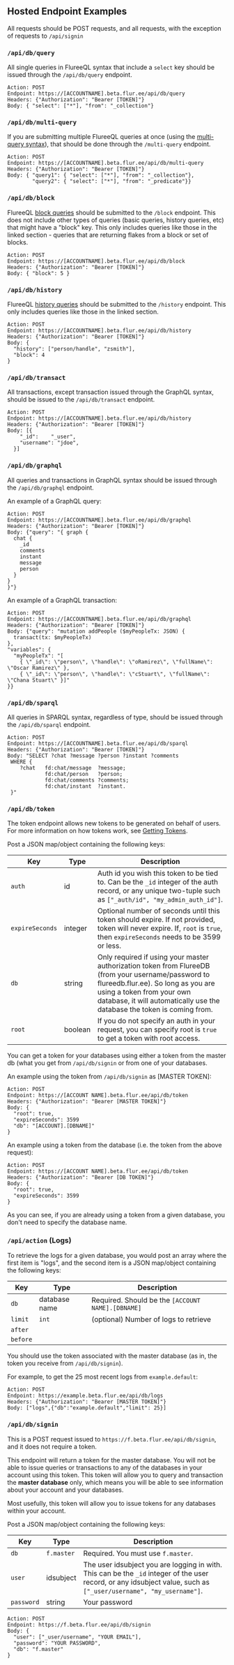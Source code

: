 ## Hosted Endpoint Examples

All requests should be POST requests, and all requests, with the exception of requests to `/api/signin` 

### `/api/db/query`
All single queries in FlureeQL syntax that include a `select` key should be issued through the `/api/db/query` endpoint. 

```
Action: POST
Endpoint: https://[ACCOUNTNAME].beta.flur.ee/api/db/query
Headers: {"Authorization": "Bearer [TOKEN]"}
Body: { "select": ["*"], "from": "_collection"}
```

### `/api/db/multi-query`

If you are submitting multiple FlureeQL queries at once (using the [multi-query syntax](/docs/query/advanced-query#multiple-queries)), that should be done through the `/multi-query` endpoint. 

```
Action: POST
Endpoint: https://[ACCOUNTNAME].beta.flur.ee/api/db/multi-query
Headers: {"Authorization": "Bearer [TOKEN]"}
Body: { "query1": { "select": ["*"], "from": "_collection"}, 
        "query2": { "select": ["*"], "from": "_predicate"}}
```

### `/api/db/block`

FlureeQL [block queries](/docs/query/block-query) should be submitted to the `/block` endpoint. This does not include other types of queries (basic queries, history queries, etc) that might have a "block" key. This only includes queries like those in the linked section - queries that are returning flakes from a block or set of blocks. 

```
Action: POST
Endpoint: https://[ACCOUNTNAME].beta.flur.ee/api/db/block
Headers: {"Authorization": "Bearer [TOKEN]"}
Body: { "block": 5 }
```

### `/api/db/history`

FlureeQL [history queries](/docs/query/history-query) should be submitted to the `/history` endpoint. This only includes queries like those in the linked section.

```
Action: POST
Endpoint: https://[ACCOUNTNAME].beta.flur.ee/api/db/history
Headers: {"Authorization": "Bearer [TOKEN]"}
Body: {
  "history": ["person/handle", "zsmith"],
  "block": 4
}
```

### `/api/db/transact`

All transactions, except transaction issued through the GraphQL syntax, should be issued to the `/api/db/transact` endpoint.

```
Action: POST
Endpoint: https://[ACCOUNTNAME].beta.flur.ee/api/db/history
Headers: {"Authorization": "Bearer [TOKEN]"}
Body: [{
    "_id":    "_user",
    "username": "jdoe",
  }]
```

### `/api/db/graphql`

All queries and transactions in GraphQL syntax should be issued through the `/api/db/graphql` endpoint. 

An example of a GraphQL query:

```
Action: POST
Endpoint: https://[ACCOUNTNAME].beta.flur.ee/api/db/graphql
Headers: {"Authorization": "Bearer [TOKEN]"}
Body: {"query": "{ graph {
  chat {
    _id
    comments
    instant
    message
    person
  }
}
}"}
```

An example of a GraphQL transaction:

```
Action: POST
Endpoint: https://[ACCOUNTNAME].beta.flur.ee/api/db/graphql
Headers: {"Authorization": "Bearer [TOKEN]"}
Body: {"query": "mutation addPeople ($myPeopleTx: JSON) {
  transact(tx: $myPeopleTx)
}, 
"variables": {
  "myPeopleTx": "[
    { \"_id\": \"person\", \"handle\": \"oRamirez\", \"fullName\": \"Oscar Ramirez\" }, 
    { \"_id\": \"person\", \"handle\": \"cStuart\", \"fullName\": \"Chana Stuart\" }]"
}}
```

### `/api/db/sparql`

All queries in SPARQL syntax, regardless of type, should be issued through the `/api/db/sparql` endpoint. 

```
Action: POST
Endpoint: https://[ACCOUNTNAME].beta.flur.ee/api/db/sparql
Headers: {"Authorization": "Bearer [TOKEN]"}
Body: "SELECT ?chat ?message ?person ?instant ?comments
 WHERE {
    ?chat   fd:chat/message  ?message;
            fd:chat/person   ?person;
            fd:chat/comments ?comments;
            fd:chat/instant  ?instant.
 }"
```

### `/api/db/token`

The token endpoint allows new tokens to be generated on behalf of users. For more information on how tokens work, see [Getting Tokens](/api/hosted-endpoints/getting-tokens).

Post a JSON map/object containing the following keys:

Key | Type | Description
-- | -- | -- 
`auth` | id |  Auth id you wish this token to be tied to. Can be the `_id` integer of the auth record,  or any unique two-tuple such as `["_auth/id", "my_admin_auth_id"]`.
`expireSeconds` | integer | Optional number of seconds until this token should expire. If not provided, token will never expire. If, `root` is `true`, then `expireSeconds` needs to be 3599 or less. 
`db` | string | Only required if using your master authorization token from FlureeDB (from your username/password to flureedb.flur.ee). So long as you are using a token from your own database, it will automatically use the database the token is coming from.
`root` | boolean | If you do not specify an auth in your request, you can specify root is `true` to get a token with root access. 

You can get a token for your databases using either a token from the master db (what you get from `/api/db/signin` or from one of your databases. 

An example using the token from `/api/db/signin` as [MASTER  TOKEN]: 

```
Action: POST
Endpoint: https://[ACCOUNT NAME].beta.flur.ee/api/db/token
Headers: {"Authorization": "Bearer [MASTER TOKEN]"}
Body: {
  "root": true,
  "expireSeconds": 3599
  "db": "[ACCOUNT].[DBNAME]"
}
```

An example using a token from the database (i.e. the token from the above request):

```
Action: POST
Endpoint: https://[ACCOUNT NAME].beta.flur.ee/api/db/token
Headers: {"Authorization": "Bearer [DB TOKEN]"}
Body: {
  "root": true,
  "expireSeconds": 3599
}
```
As you can see, if you are already using a token from a given database, you don't need to specify the database name. 


### `/api/action` (Logs)

To retrieve the logs for a given database, you would post an array where the first item is "logs", and the second item is a JSON map/object containing the following keys:

Key | Type | Description
-- | -- | --
`db` | database name | Required. Should be the `[ACCOUNT NAME].[DBNAME]`
`limit` | `int` | (optional) Number of logs to retrieve
`after` | | 
`before` | | 


You should use the token associated with the master database (as in, the token you receive from `/api/db/signin`).

For example, to get the 25 most recent logs from `example.default`:

```
Action: POST
Endpoint: https://example.beta.flur.ee/api/db/logs
Headers: {"Authorization": "Bearer [MASTER TOKEN]"}
Body: ["logs",{"db":"example.default","limit": 25}]
```

### `/api/db/signin`

This is a POST request issued to `https://f.beta.flur.ee/api/db/signin`, and it does not require a token. 

This endpoint will return a token for the master database. You will not be able to issue queries or transactions to any of the databases in your account using this token. This token will allow you to query and transaction the **master database** only, which means you will be able to see information about your account and your databases. 

Most usefully, this token will allow you to issue tokens for any databases within your account. 

Post a JSON map/object containing the following keys:

Key | Type | Description
-- | -- | --
`db` | `f.master` | Required. You must use `f.master`. 
`user` | idsubject | The user idsubject you are logging in with. This can be the `_id` integer of the user record, or any idsubject value, such as `["_user/username", "my_username"]`.
`password` | string | Your password

```
Action: POST
Endpoint: https://f.beta.flur.ee/api/db/signin
Body: {
  "user": ["_user/username", "YOUR EMAIL"],
  "password": "YOUR PASSWORD",
  "db": "f.master"
}
```